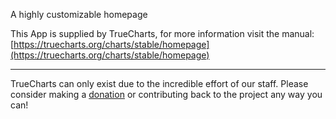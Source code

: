 A highly customizable homepage

This App is supplied by TrueCharts, for more information visit the manual: [https://truecharts.org/charts/stable/homepage](https://truecharts.org/charts/stable/homepage)

---

TrueCharts can only exist due to the incredible effort of our staff.
Please consider making a [donation](https://truecharts.org/sponsor) or contributing back to the project any way you can!
